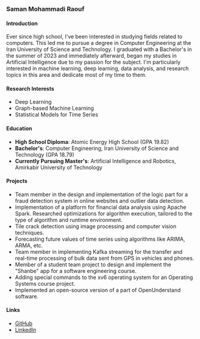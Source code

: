 ### Saman Mohammadi Raouf


#### Introduction

Ever since high school, I've been interested in studying fields related to computers. This led me to pursue a degree in Computer Engineering at the Iran University of Science and Technology. I graduated with a Bachelor's in the summer of 2023 and immediately afterward, began my studies in Artificial Intelligence due to my passion for the subject. I'm particularly interested in machine learning, deep learning, data analysis, and research topics in this area and dedicate most of my time to them.


#### Research Interests

- Deep Learning
- Graph-based Machine Learning
- Statistical Models for Time Series

#### Education

- **High School Diploma**: Atomic Energy High School (GPA 19.82)
- **Bachelor's**: Computer Engineering, Iran University of Science and Technology (GPA 18.79)
- **Currently Pursuing Master's**: Artificial Intelligence and Robotics, Amirkabir University of Technology


#### Projects

- Team member in the design and implementation of the logic part for a fraud detection system in online websites and outlier data detection.
- Implementation of a platform for financial data analysis using Apache Spark. Researched optimizations for algorithm execution, tailored to the type of algorithm and runtime environment.
- Tile crack detection using image processing and computer vision techniques.
- Forecasting future values of time series using algorithms like ARIMA, ARMA, etc.
- Team member in implementing Kafka streaming for the transfer and real-time processing of bulk data sent from GPS in vehicles and phones.
- Member of a student team project to design and implement the "Shanbe" app for a software engineering course.
- Adding special commands to the xv6 operating system for an Operating Systems course project.
- Implemented an open-source version of a part of OpenUnderstand software.


#### Links

- [GitHub](https://github.com/samanmohammadraouf)
- [LinkedIn](www.linkedin.com/in/saman-mohammadi-raouf-238037239)

